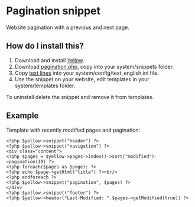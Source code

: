 Pagination snippet
==================

Website pagination with a previous and next page.

How do I install this?
----------------------
1. Download and install [Yellow](https://github.com/markseu/yellowcms/).  
2. Download [pagination.php](pagination.php?raw=true), copy into your system/snippets folder.  
3. Copy [text lines](pagination.txt?raw=true) into your system/config/text_english.ini file.
3. Use the snippet on your website, edit templates in your system/templates folder.

To uninstall delete the snippet and remove it from templates.

Example
-------
Template with recently modified pages and pagination:

    <?php $yellow->snippet("header") ?>
    <?php $yellow->snippet("navigation") ?>
    <div class="content">
    <?php $pages = $yellow->pages->index()->sort("modified")->pagination(10) ?>
    <?php foreach($pages as $page): ?>
    <?php echo $page->getHtml("title") ?><br/>
    <?php endforeach ?>
    <?php $yellow->snippet("pagination", $pages) ?>
    </div>
    <?php $yellow->snippet("footer") ?>
    <?php $yellow->header("Last-Modified: ".$pages->getModified(true)) ?>